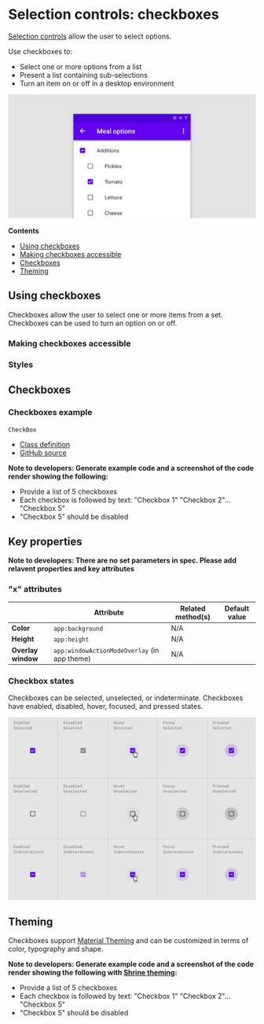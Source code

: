 <!--docs:
title: "Material selection controls: CheckBoxes"
layout: detail
section: components
excerpt: "Selection controls allow the user to select options."
iconId: 
path: /catalog/SelectionControlsCheckBoxes/
-->

# Selection controls: checkboxes

[Selection controls](https://material.io/components/selection-controls#usage) allow the user to select options.

Use checkboxes to:

* Select one or more options from a list
* Present a list containing sub-selections
* Turn an item on or off in a desktop environment

![Checkbox hero example for menu options](assets/CheckBox-hero.png)

**Contents**

* [Using checkboxes](#using-checkboxes)
* [Making checkboxes accessible](#making-checkboxes-accessible)
* [Checkboxes](#checkboxes)
* [Theming](#theming)

## Using checkboxes

Checkboxes allow the user to select one or more items from a set. Checkboxes can be used to turn an option on or off.



### Making checkboxes accessible

### Styles

## Checkboxes

### Checkboxes example

`CheckBox`
* [Class definition](https://material.io/develop/android/components/checkbox/)
* [GitHub source](https://github.com/material-components/material-components-android/tree/master/lib/java/com/google/android/material/checkbox/MaterialCheckBox.java)

**Note to developers: Generate example code and a screenshot of the code render showing the following:**
* Provide a list of 5 checkboxes
* Each checkbox is followed by text: "Checkbox 1" "Checkbox 2"... "Checkbox 5"
* "Checkbox 5" should be disabled

## Key properties

**Note to developers: There are no set parameters in spec. Please add relavent properties and key attributes**

### "x" attributes

&nbsp; | Attribute | Related method(s) | Default value
------ | --------- | ----------------- | -------------
**Color** | `app:background` | N/A | 
**Height** | `app:height` | N/A | 
**Overlay window** | `app:windowActionModeOverlay` (in app theme) | N/A | 


### Checkbox states

Checkboxes can be selected, unselected, or indeterminate. Checkboxes have enabled, disabled, hover, focused, and pressed states.

![Checkbox states in an array. Columns are enabled, disabled, hover, focused, pressed. Rows are selected, unselected, or indeterminite](assets/CheckBox-state.png)

## Theming

Checkboxes support [Material Theming](https://material.io/components/buttons/#theming) and can be
customized in terms of color, typography and shape.

**Note to developers: Generate example code and a screenshot of the code render showing the following with [Shrine theming](https://material.io/design/material-studies/shrine.html):**
* Provide a list of 5 checkboxes
* Each checkbox is followed by text: "Checkbox 1" "Checkbox 2"... "Checkbox 5"
* "Checkbox 5" should be disabled

